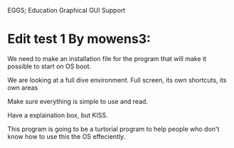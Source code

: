 EGGS; Education Graphical GUI Support

Edit test 1 By mowens3:
===========

We need to make an installation file for the program that will make it possible to start on OS boot.

We are looking at a full dive environment.  Full screen, its own shortcuts, its own areas

Make sure everything is simple to use and read.

Have a explaination box, but KISS.

This program is going to be a turtorial program to help people who don't know how to use this the OS effeciently.
